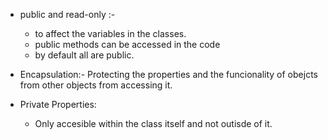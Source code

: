 - public and read-only :- 
  - to affect the variables in the classes.
  - public methods can be accessed in the code
  - by default all are public.

- Encapsulation:- Protecting the properties and the funcionality of obejcts from other objects from accessing it.
- Private Properties:
  - Only accesible within the class itself and not outisde of it.